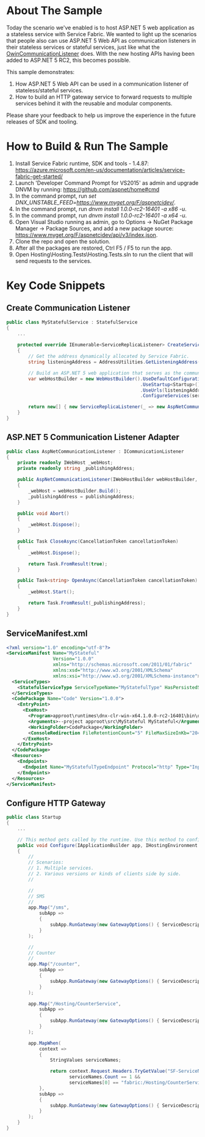 # About The Sample
Today the scenario we've enabled is to host ASP.NET 5 web application as a stateless service with Service Fabric. We wanted to light up the scenarios that people also can use ASP.NET 5 Web API as communication listeners in their stateless services or stateful services, just like what the [OwinCommunicationListener](https://github.com/Azure-Samples/service-fabric-dotnet-getting-started/blob/master/Services/WordCount/WordCount.Common/OwinCommunicationListener.cs) does. With the new hosting APIs having been added to ASP.NET 5 RC2, this becomes possible.

This sample demonstrates:

1. How ASP.NET 5 Web API can be used in a communication listener of stateless/stateful services.
2. How to build an HTTP gateway service to forward requests to multiple services behind it with the reusable and modular components.

Please share your feedback to help us improve the experience in the future releases of SDK and tooling.

# How to Build & Run The Sample

1. Install Service Fabric runtime, SDK and tools - 1.4.87: https://azure.microsoft.com/en-us/documentation/articles/service-fabric-get-started/
2. Launch 'Developer Command Prompt for VS2015' as admin and upgrade DNVM by running: https://github.com/aspnet/home#cmd
3. In the command prompt, run _set DNX_UNSTABLE_FEED=https://www.myget.org/F/aspnetcidev/_.
4. In the command prompt, run _dnvm install 1.0.0-rc2-16401 -a x86 -u_.
5. In the command prompt, run _dnvm install 1.0.0-rc2-16401 -a x64 -u_.
6. Open Visual Studio running as admin, go to Options -> NuGet Package Manager -> Package Sources, and add a new package source: https://www.myget.org/F/aspnetcidev/api/v3/index.json.
7. Clone the repo and open the solution.
8. After all the packages are restored, Ctrl F5 / F5 to run the app.
9. Open Hosting\Hosting.Tests\Hosting.Tests.sln to run the client that will send requests to the services.

# Key Code Snippets

## Create Communication Listener
```csharp
public class MyStatefulService : StatefulService
{
    ...
    
    protected override IEnumerable<ServiceReplicaListener> CreateServiceReplicaListeners()
    {
        // Get the address dynamically allocated by Service Fabric.
        string listeningAddress = AddressUtilities.GetListeningAddress(ServiceInitializationParameters, "MyStatefulTypeEndpoint");

        // Build an ASP.NET 5 web application that serves as the communication listener.
        var webHostBuilder = new WebHostBuilder().UseDefaultConfiguration()
                                                 .UseStartup<Startup>()
                                                 .UseUrls(listeningAddress)
                                                 .ConfigureServices(services => services.AddSingleton<MyStatefulService>(this));

        return new[] { new ServiceReplicaListener(_ => new AspNetCommunicationListener(webHostBuilder, AddressUtilities.GetPublishingAddress(listeningAddress))) };
    }
}
```

## ASP.NET 5 Communication Listener Adapter
```csharp
public class AspNetCommunicationListener : ICommunicationListener
{
    private readonly IWebHost _webHost;
    private readonly string _publishingAddress;

    public AspNetCommunicationListener(IWebHostBuilder webHostBuilder, string publishingAddress)
    {
        _webHost = webHostBuilder.Build();
        _publishingAddress = publishingAddress;
    }

    public void Abort()
    {
        _webHost.Dispose();
    }

    public Task CloseAsync(CancellationToken cancellationToken)
    {
        _webHost.Dispose();

        return Task.FromResult(true);
    }

    public Task<string> OpenAsync(CancellationToken cancellationToken)
    {
        _webHost.Start();

        return Task.FromResult(_publishingAddress);
    }
}
```

## ServiceManifest.xml
```xml
<?xml version="1.0" encoding="utf-8"?>
<ServiceManifest Name="MyStateful"
                 Version="1.0.0"
                 xmlns="http://schemas.microsoft.com/2011/01/fabric"
                 xmlns:xsd="http://www.w3.org/2001/XMLSchema"
                 xmlns:xsi="http://www.w3.org/2001/XMLSchema-instance">
  <ServiceTypes>
    <StatefulServiceType ServiceTypeName="MyStatefulType" HasPersistedState="true" />
  </ServiceTypes>
  <CodePackage Name="Code" Version="1.0.0">
    <EntryPoint>
      <ExeHost>
        <Program>approot\runtimes\dnx-clr-win-x64.1.0.0-rc2-16401\bin\dnx.exe</Program>
        <Arguments>--project approot\src\MyStateful MyStateful</Arguments>
        <WorkingFolder>CodePackage</WorkingFolder>
        <ConsoleRedirection FileRetentionCount="5" FileMaxSizeInKb="2048" />
      </ExeHost>
    </EntryPoint>
  </CodePackage>
  <Resources>
    <Endpoints>
      <Endpoint Name="MyStatefulTypeEndpoint" Protocol="http" Type="Input" />
    </Endpoints>
  </Resources>
</ServiceManifest>
```

## Configure HTTP Gateway
```csharp
public class Startup
{
    ...

    // This method gets called by the runtime. Use this method to configure the HTTP request pipeline.
    public void Configure(IApplicationBuilder app, IHostingEnvironment env, ILoggerFactory loggerFactory)
    {
        //
        // Scenarios:
        // 1. Multiple services.
        // 2. Various versions or kinds of clients side by side.
        //

        //
        // SMS
        //
        app.Map("/sms",
            subApp =>
            {
                subApp.RunGateway(new GatewayOptions() { ServiceDescription = new SmsServiceDescription() });
            }
        );

        //
        // Counter
        //
        app.Map("/counter",
            subApp =>
            {
                subApp.RunGateway(new GatewayOptions() { ServiceDescription = new CounterServiceDescription() });
            }
        );

        app.Map("/Hosting/CounterService",
            subApp =>
            {
                subApp.RunGateway(new GatewayOptions() { ServiceDescription = new CounterServiceDescription() });
            }
        );

        app.MapWhen(
            context =>
            {
                StringValues serviceNames;

                return context.Request.Headers.TryGetValue("SF-ServiceName", out serviceNames) &&
                       serviceNames.Count == 1 &&
                       serviceNames[0] == "fabric:/Hosting/CounterService";
            },
            subApp =>
            {
                subApp.RunGateway(new GatewayOptions() { ServiceDescription = new CounterServiceDescription() });
            }
        );
    }
}
```